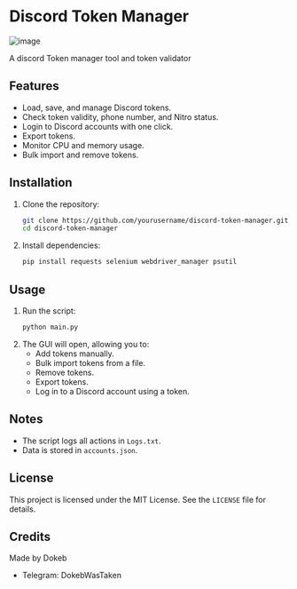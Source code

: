 # Discord Token Manager
![image](https://github.com/user-attachments/assets/479557e5-4968-42c6-9933-15569b19fbd1)

A discord Token manager tool and token validator

## Features
- Load, save, and manage Discord tokens.
- Check token validity, phone number, and Nitro status.
- Login to Discord accounts with one click.
- Export tokens.
- Monitor CPU and memory usage.
- Bulk import and remove tokens.

## Installation
1. Clone the repository:
   ```sh
   git clone https://github.com/yourusername/discord-token-manager.git
   cd discord-token-manager
   ```
2. Install dependencies:
   ```sh
   pip install requests selenium webdriver_manager psutil
   ```

## Usage
1. Run the script:
   ```sh
   python main.py
   ```
2. The GUI will open, allowing you to:
   - Add tokens manually.
   - Bulk import tokens from a file.
   - Remove tokens.
   - Export tokens.
   - Log in to a Discord account using a token.

## Notes
- The script logs all actions in `Logs.txt`.
- Data is stored in `accounts.json`.

## License
This project is licensed under the MIT License. See the `LICENSE` file for details.

## Credits
Made by Dokeb
- Telegram: DokebWasTaken


